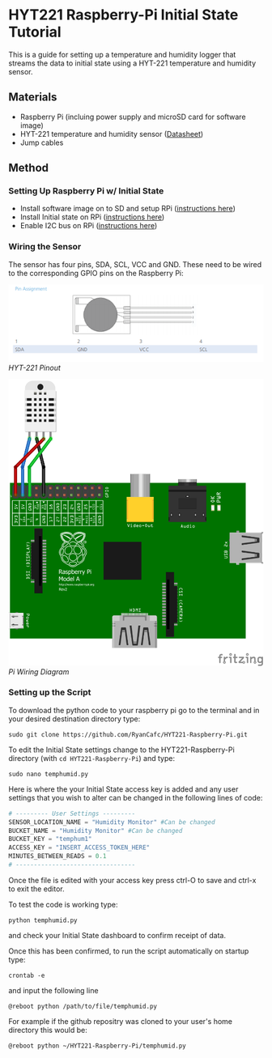# HYT221 Raspberry-Pi Initial State Tutorial
This is a guide for setting up a temperature and humidity logger that streams the data to initial state using a HYT-221 temperature and humidity sensor.
## Materials
* Raspberry Pi (incluing power supply and microSD card for software image)
* HYT-221 temperature and humidity sensor ([Datasheet](http://www.ist-ag-japan.com/brand2/pdf/HYT-221.pdf))
* Jump cables
## Method
### Setting Up Raspberry Pi w/ Initial State
* Install software image on to SD and setup RPi ([instructions here](https://www.raspberrypi.org/documentation/installation/installing-images/README.md))
* Install Initial state on RPi ([instructions here](https://www.initialstate.com/blog/raspberry-pi-data-logger/))
* Enable I2C bus on RPi ([instructions here](https://www.raspberrypi-spy.co.uk/2014/11/enabling-the-i2c-interface-on-the-raspberry-pi/#:~:text=Method%201%20%E2%80%93%20Using%20%E2%80%9CRaspi%2Dconfig%E2%80%9D%20on%20Command%20Line&text=Highlight%20the%20%E2%80%9CI2C%E2%80%9D%20option%20and,activate%20%E2%80%9C%E2%80%9D.&text=The%20Raspberry%20Pi%20will%20reboot%20and%20the%20interface%20will%20be%20enabled.))
### Wiring the Sensor
The sensor has four pins, SDA, SCL, VCC and GND. These need to be wired to the corresponding GPIO pins on the Raspberry Pi:

<p>
  <kbd><img src="/Images/HYT-221Pins.png" alt="Pinout" width="600" /></kbd>
  <em>HYT-221 Pinout</em>
</p>

<p>
  <kbd><img src="/Images/piwiringdiagramhyt.png" alt="RpiScheme" width="600" /></kbd>
  <em>Pi Wiring Diagram</em>
</p>



### Setting up the Script

To download the python code to your raspberry pi go to the terminal and in your desired destination directory type:
```
sudo git clone https://github.com/RyanCafc/HYT221-Raspberry-Pi.git
```

To edit the Initial State settings change to the HYT221-Raspberry-Pi directory (with `cd HYT221-Raspberry-Pi`) and type:
```
sudo nano temphumid.py
```

Here is where the your Initial State access key is added and any user settings that you wish to alter can be changed in the following lines of code:

```Python
# --------- User Settings ---------
SENSOR_LOCATION_NAME = "Humidity Monitor" #Can be changed
BUCKET_NAME = "Humidity Monitor" #Can be changed
BUCKET_KEY = "temphum1"
ACCESS_KEY = "INSERT_ACCESS_TOKEN_HERE"
MINUTES_BETWEEN_READS = 0.1
# ---------------------------------
```
Once the file is edited with your access key press ctrl-O to save and ctrl-x to exit the editor.

To test the code is working type:

```
python temphumid.py
```

and check your Initial State dashboard to confirm receipt of data.

Once this has been confirmed, to run the script automatically on startup type:

```
crontab -e
```
and input the following line

```
@reboot python /path/to/file/temphumid.py
```
For example if the github repositry was cloned to your user's home directory this would be:
```
@reboot python ~/HYT221-Raspberry-Pi/temphumid.py
```

